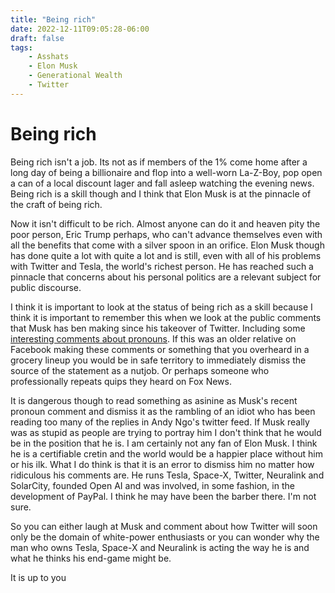 ```yaml
---
title: "Being rich"
date: 2022-12-11T09:05:28-06:00
draft: false
tags:
    - Asshats
    - Elon Musk
    - Generational Wealth
    - Twitter
---
```


# Being rich

Being rich isn't a job. Its not as if members of the 1% come home after a long day of being a billionaire and flop into a well-worn La-Z-Boy, pop open a can of a local discount lager and fall asleep watching the evening news. Being rich is a skill though and I think that Elon Musk is at the pinnacle of the craft of being rich. 

Now it isn't difficult to be rich. Almost anyone can do it and heaven pity the poor person, Eric Trump perhaps, who can't advance themselves even with all the benefits that come with a silver spoon in an orifice. Elon Musk though has done quite a lot with quite a lot and is still, even with all of his problems with Twitter and Tesla, the world's richest person. He has reached such a pinnacle that concerns about his personal politics are a relevant subject for public discourse. 

I think it is important to look at the status of being rich as a skill because I think it is important to remember this when we look at the public comments that Musk has ben making since his takeover of Twitter. Including some [interesting comments about pronouns](https://thehill.com/changing-america/respect/diversity-inclusion/530666-elon-musk-sparks-controversy-about-pronouns-on/). If this was an older relative on Facebook making these comments or something that you overheard in a grocery lineup you would be in safe territory to immediately dismiss the source of the statement as a nutjob. Or perhaps someone who professionally repeats quips they heard on Fox News. 

It is dangerous though to read something as asinine as Musk's recent pronoun comment and dismiss it as the rambling of an idiot who has been reading too many of the replies in Andy Ngo's twitter feed.  If Musk really was as stupid as people are trying to portray him I don't think that he would be in the position that he is. I am certainly not any fan of Elon Musk. I think he is a certifiable cretin and the world would be a happier place without him or his ilk. What I do think is that it is an error to dismiss him no matter how ridiculous his comments are. He runs Tesla, Space-X, Twitter, Neuralink and SolarCity, founded Open AI and was involved, in some fashion, in the development of PayPal. I think he may have been the barber there. I'm not sure.

So you can either laugh at Musk and comment about how Twitter will soon only be the domain of white-power enthusiasts or you can wonder why the man who owns Tesla, Space-X and Neuralink is acting the way he is and what he thinks his end-game might be.

It is up to you

